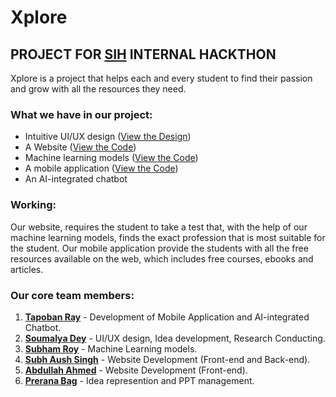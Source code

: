 # Xplore

## PROJECT FOR [SIH](https://www.sih.gov.in/) INTERNAL HACKTHON

Xplore is a project that helps each and every student to find their passion and grow with all the resources they need.

### What we have in our project:

- Intuitive UI/UX design ([View the Design](UI-UX))
- A Website ([View the Code](web))
- Machine learning models ([View the Code](ml_model))
- A mobile application ([View the Code](mobile-app/front-end/hackathon_mobile_app/lib))
- An AI-integrated chatbot

### Working:

Our website, requires the student to take a test that, with the help of our machine learning models, finds the exact profession that is most suitable for the student. Our mobile application provide the students with all the free resources available on the web, which includes free courses, ebooks and articles.

### Our core team members:

1. [**Tapoban Ray**](https://www.linkedin.com/in/tapobanray/) - Development of Mobile Application and AI-integrated Chatbot.
2. [**Soumalya Dey**](https://www.linkedin.com/in/soumalya-dey-82949b270/) - UI/UX design, Idea development, Research Conducting.
3. [**Subham Roy**](https://www.linkedin.com/in/subham-roy-b82b00277/) - Machine Learning models.
4. [**Subh Aush Singh**](https://www.linkedin.com/in/subh-aush-singh-2198512ab/) - Website Development (Front-end and Back-end).
5. [**Abdullah Ahmed**](https://www.linkedin.com/in/abdullah-ahmed-8b1351320?utm_source=share&utm_campaign=share_via&utm_content=profile&utm_medium=android_app) - Website Development (Front-end).
6. [**Prerana Bag**](https://www.linkedin.com/in/prerana-bag-511352320/) - Idea represention and PPT management.
